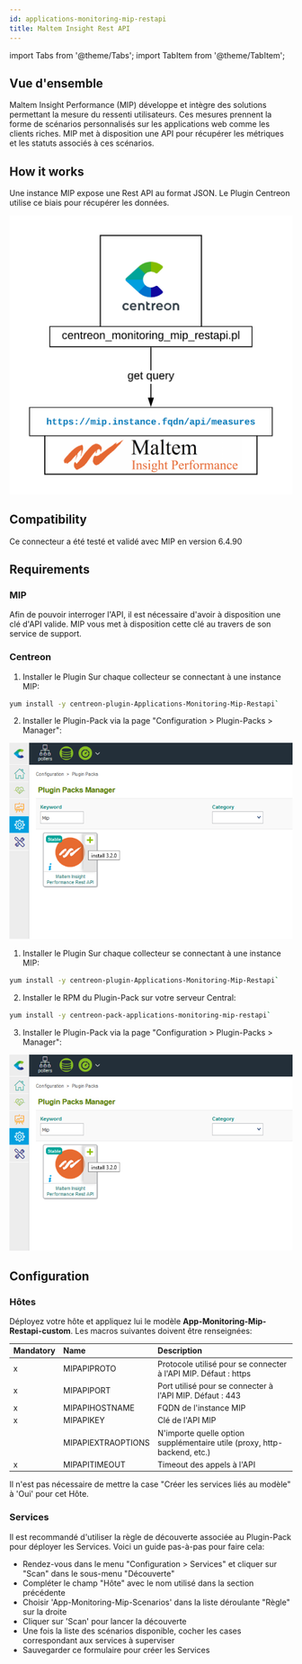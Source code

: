 ```yaml
---
id: applications-monitoring-mip-restapi
title: Maltem Insight Rest API
---
```

import Tabs from '@theme/Tabs';
import TabItem from '@theme/TabItem';


## Vue d'ensemble 

Maltem Insight Performance (MIP) développe et intègre des solutions permettant la mesure du ressenti utilisateurs. Ces mesures prennent la forme de scénarios personnalisés sur les applications web comme les clients riches. MIP met à disposition une API pour récupérer les métriques et les statuts associés à ces scénarios.

## How it works

Une instance MIP expose une Rest API au format JSON. Le Plugin Centreon utilise ce biais pour récupérer les données. 

![architecture](../../../assets/integrations/external/mip-connector-architecture.png)

## Compatibility

Ce connecteur a été testé et validé avec MIP en version 6.4.90

## Requirements

### MIP

Afin de pouvoir interroger l'API, il est nécessaire d'avoir à disposition une clé d'API valide. MIP vous met à disposition cette clé au travers de son service de support. 

### Centreon

<Tabs groupId="sync">
<TabItem value="Online IMP Licence & IT-100 Editions" label="Online IMP Licence & IT-100 Editions">

1. Installer le Plugin Sur chaque collecteur se connectant à une instance MIP:

```bash
yum install -y centreon-plugin-Applications-Monitoring-Mip-Restapi`
```

2. Installer le Plugin-Pack via la page "Configuration > Plugin-Packs > Manager": 

![install\_epp](../../../assets/integrations/external/mip-epp-install.png)

</TabItem>
<TabItem value="Offline IMP License" label="Offline IMP License">

1. Installer le Plugin Sur chaque collecteur se connectant à une instance MIP:

```bash
yum install -y centreon-plugin-Applications-Monitoring-Mip-Restapi`
```

2. Installer le RPM du Plugin-Pack sur votre serveur Central: 

```bash
yum install -y centreon-pack-applications-monitoring-mip-restapi`
```

3. Installer le Plugin-Pack via la page "Configuration > Plugin-Packs > Manager":

![install\_epp](../../../assets/integrations/external/mip-epp-install.png)

</TabItem>
</Tabs>

## Configuration

### Hôtes

Déployez votre hôte et appliquez lui le modèle **App-Monitoring-Mip-Restapi-custom**. Les macros suivantes doivent être renseignées:

| Mandatory   | Name                 | Description                                                                 |
| :---------- | :------------------- | :-------------------------------------------------------------------------- |
|     x       | MIPAPIPROTO          | Protocole utilisé pour se connecter à l'API MIP. Défaut : https             |
|     x       | MIPAPIPORT           | Port utilisé pour se connecter à l'API MIP. Défaut : 443                    |
|     x       | MIPAPIHOSTNAME       | FQDN de l'instance MIP                                                      |
|     x       | MIPAPIKEY            | Clé de l'API MIP                                                            |
|             | MIPAPIEXTRAOPTIONS   | N'importe quelle option supplémentaire utile (proxy, http-backend, etc.)    |
|     x       | MIPAPITIMEOUT        | Timeout des appels à l'API                                                  |

Il n'est pas nécessaire de mettre la case "Créer les services liés au modèle" à 'Oui' pour cet Hôte. 

### Services

Il est recommandé d'utiliser la règle de découverte associée au Plugin-Pack pour déployer les Services. Voici un guide pas-à-pas pour faire cela:
 
* Rendez-vous dans le menu "Configuration > Services" et cliquer sur "Scan" dans le sous-menu "Découverte"
* Compléter le champ "Hôte" avec le nom utilisé dans la section précédente
* Choisir 'App-Monitoring-Mip-Scenarios' dans la liste déroulante "Règle" sur la droite
* Cliquer sur 'Scan' pour lancer la découverte 
* Une fois la liste des scénarios disponible, cocher les cases correspondant aux services à superviser
* Sauvegarder ce formulaire pour créer les Services